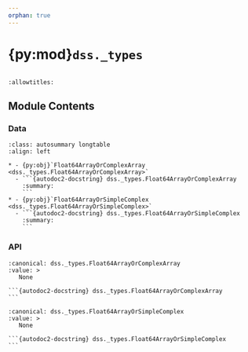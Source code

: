 ```yaml
---
orphan: true
---
```


# {py:mod}`dss._types`

```{py:module} dss._types
```

```{autodoc2-docstring} dss._types
:allowtitles:
```

## Module Contents

### Data

````{list-table}
:class: autosummary longtable
:align: left

* - {py:obj}`Float64ArrayOrComplexArray <dss._types.Float64ArrayOrComplexArray>`
  - ```{autodoc2-docstring} dss._types.Float64ArrayOrComplexArray
    :summary:
    ```
* - {py:obj}`Float64ArrayOrSimpleComplex <dss._types.Float64ArrayOrSimpleComplex>`
  - ```{autodoc2-docstring} dss._types.Float64ArrayOrSimpleComplex
    :summary:
    ```
````

### API

````{py:data} Float64ArrayOrComplexArray
:canonical: dss._types.Float64ArrayOrComplexArray
:value: >
   None

```{autodoc2-docstring} dss._types.Float64ArrayOrComplexArray
```

````

````{py:data} Float64ArrayOrSimpleComplex
:canonical: dss._types.Float64ArrayOrSimpleComplex
:value: >
   None

```{autodoc2-docstring} dss._types.Float64ArrayOrSimpleComplex
```

````
